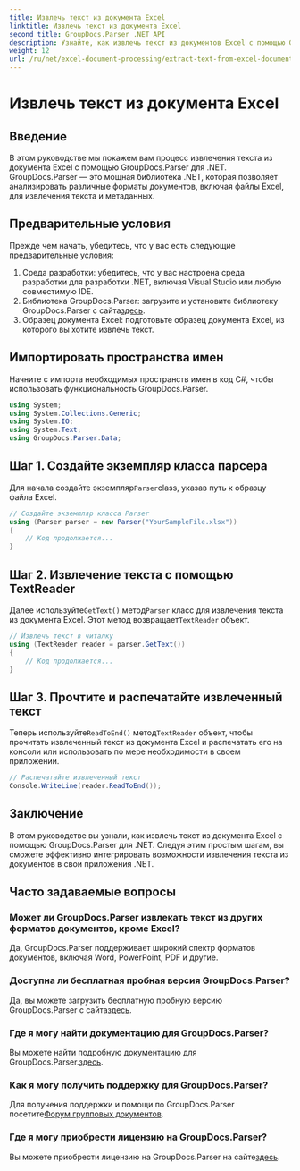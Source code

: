 ```yaml
---
title: Извлечь текст из документа Excel
linktitle: Извлечь текст из документа Excel
second_title: GroupDocs.Parser .NET API
description: Узнайте, как извлечь текст из документов Excel с помощью GroupDocs.Parser для .NET, выполнив простые шаги.
weight: 12
url: /ru/net/excel-document-processing/extract-text-from-excel-document/
---
```


# Извлечь текст из документа Excel

## Введение
В этом руководстве мы покажем вам процесс извлечения текста из документа Excel с помощью GroupDocs.Parser для .NET. GroupDocs.Parser — это мощная библиотека .NET, которая позволяет анализировать различные форматы документов, включая файлы Excel, для извлечения текста и метаданных.
## Предварительные условия
Прежде чем начать, убедитесь, что у вас есть следующие предварительные условия:
1. Среда разработки: убедитесь, что у вас настроена среда разработки для разработки .NET, включая Visual Studio или любую совместимую IDE.
2.  Библиотека GroupDocs.Parser: загрузите и установите библиотеку GroupDocs.Parser с сайта[здесь](https://releases.groupdocs.com/parser/net/).
3. Образец документа Excel: подготовьте образец документа Excel, из которого вы хотите извлечь текст.

## Импортировать пространства имен
Начните с импорта необходимых пространств имен в код C#, чтобы использовать функциональность GroupDocs.Parser.
```csharp
using System;
using System.Collections.Generic;
using System.IO;
using System.Text;
using GroupDocs.Parser.Data;
```
## Шаг 1. Создайте экземпляр класса парсера
 Для начала создайте экземпляр`Parser`class, указав путь к образцу файла Excel.
```csharp
// Создайте экземпляр класса Parser
using (Parser parser = new Parser("YourSampleFile.xlsx"))
{
    // Код продолжается...
}
```
## Шаг 2. Извлечение текста с помощью TextReader
 Далее используйте`GetText()` метод`Parser` класс для извлечения текста из документа Excel. Этот метод возвращает`TextReader` объект.
```csharp
// Извлечь текст в читалку
using (TextReader reader = parser.GetText())
{
    // Код продолжается...
}
```
## Шаг 3. Прочтите и распечатайте извлеченный текст
 Теперь используйте`ReadToEnd()` метод`TextReader` объект, чтобы прочитать извлеченный текст из документа Excel и распечатать его на консоли или использовать по мере необходимости в своем приложении.
```csharp
// Распечатайте извлеченный текст
Console.WriteLine(reader.ReadToEnd());
```

## Заключение
В этом руководстве вы узнали, как извлечь текст из документа Excel с помощью GroupDocs.Parser для .NET. Следуя этим простым шагам, вы сможете эффективно интегрировать возможности извлечения текста из документов в свои приложения .NET.

## Часто задаваемые вопросы
### Может ли GroupDocs.Parser извлекать текст из других форматов документов, кроме Excel?
Да, GroupDocs.Parser поддерживает широкий спектр форматов документов, включая Word, PowerPoint, PDF и другие.
### Доступна ли бесплатная пробная версия GroupDocs.Parser?
 Да, вы можете загрузить бесплатную пробную версию GroupDocs.Parser с сайта[здесь](https://releases.groupdocs.com/).
### Где я могу найти документацию для GroupDocs.Parser?
 Вы можете найти подробную документацию для GroupDocs.Parser.[здесь](https://tutorials.groupdocs.com/parser/net/).
### Как я могу получить поддержку для GroupDocs.Parser?
Для получения поддержки и помощи по GroupDocs.Parser посетите[Форум групповых документов](https://forum.groupdocs.com/c/parser/17).
### Где я могу приобрести лицензию на GroupDocs.Parser?
 Вы можете приобрести лицензию на GroupDocs.Parser на сайте[здесь](https://purchase.groupdocs.com/buy).